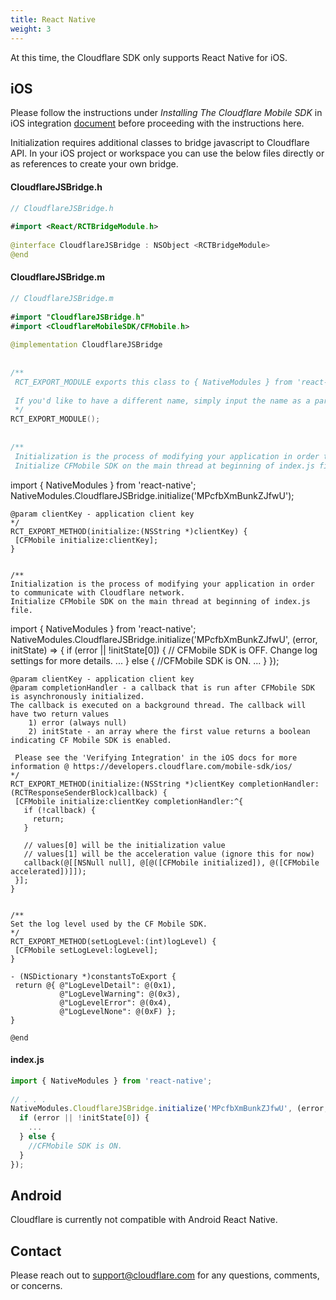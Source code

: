```yaml
---
title: React Native
weight: 3
---
```


At this time, the Cloudflare SDK only supports React Native for iOS.

## iOS

Please follow the instructions under *Installing The Cloudflare Mobile SDK* in iOS integration [document](/mobile-sdk/getting_started/ios/) before proceeding with the instructions here. 

Initialization requires additional classes to bridge javascript to Cloudflare API. In your iOS project or workspace you can use the below files directly or as references to create your own bridge.

#### CloudflareJSBridge.h ####

```swift
// CloudflareJSBridge.h
 
#import <React/RCTBridgeModule.h>
 
@interface CloudflareJSBridge : NSObject <RCTBridgeModule>
@end
```

#### CloudflareJSBridge.m ####

```swift
// CloudflareJSBridge.m
 
#import "CloudflareJSBridge.h"
#import <CloudflareMobileSDK/CFMobile.h>
 
@implementation CloudflareJSBridge
 
 
/**
 RCT_EXPORT_MODULE exports this class to { NativeModules } from 'react-native'
  
 If you'd like to have a different name, simply input the name as a parameter ex. RCT_EXPORT_MODULE(CFBridge);
 */
RCT_EXPORT_MODULE();
 
 
/**
 Initialization is the process of modifying your application in order to communicate with Cloudflare network.
 Initialize CFMobile SDK on the main thread at beginning of index.js file.
 ```
 import { NativeModules } from 'react-native';
 NativeModules.CloudflareJSBridge.initialize('MPcfbXmBunkZJfwU');
 ```
 @param clientKey - application client key
 */
RCT_EXPORT_METHOD(initialize:(NSString *)clientKey) {
  [CFMobile initialize:clientKey];
}
 
 
/**
 Initialization is the process of modifying your application in order to communicate with Cloudflare network.
 Initialize CFMobile SDK on the main thread at beginning of index.js file.
 
 ```
 import { NativeModules } from 'react-native';
 NativeModules.CloudflareJSBridge.initialize('MPcfbXmBunkZJfwU', (error, initState) => {
     if (error || !initState[0]) {
         // CFMobile SDK is OFF. Change log settings for more details.
         ...
     } else {
         //CFMobile SDK is ON.
         ...
     }
 });
 
 ```
 @param clientKey - application client key
 @param completionHandler - a callback that is run after CFMobile SDK is asynchronously initialized.
 The callback is executed on a background thread. The callback will have two return values
     1) error (always null)
     2) initState - an array where the first value returns a boolean indicating CF Mobile SDK is enabled.
 
  Please see the 'Verifying Integration' in the iOS docs for more information @ https://developers.cloudflare.com/mobile-sdk/ios/
 */
RCT_EXPORT_METHOD(initialize:(NSString *)clientKey completionHandler:(RCTResponseSenderBlock)callback) {
  [CFMobile initialize:clientKey completionHandler:^{
    if (!callback) {
      return;
    }

    // values[0] will be the initialization value
    // values[1] will be the acceleration value (ignore this for now)
    callback(@[[NSNull null], @[@([CFMobile initialized]), @([CFMobile accelerated])]]);
  }];
}
 
 
/**
 Set the log level used by the CF Mobile SDK.
 */
RCT_EXPORT_METHOD(setLogLevel:(int)logLevel) {
  [CFMobile setLogLevel:logLevel];
}
 
- (NSDictionary *)constantsToExport {
  return @{ @"LogLevelDetail": @(0x1),
            @"LogLevelWarning": @(0x3),
            @"LogLevelError": @(0x4),
            @"LogLevelNone": @(0xF) };
}
 
@end
```

#### index.js ####

```javascript
import { NativeModules } from 'react-native';
 
// . . .
NativeModules.CloudflareJSBridge.initialize('MPcfbXmBunkZJfwU', (error, initState) => {
  if (error || !initState[0]) {
    ...
  } else {
    //CFMobile SDK is ON.
  }
});
```

## Android

Cloudflare is currently not compatible with Android React Native.

## Contact ##

Please reach out to [support@cloudflare.com](mailto:support@cloudflare.com) for any questions, comments, or concerns.